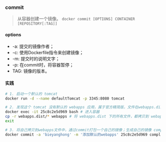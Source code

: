 ### commit 
> 从容器创建一个镜像。
`docker commit [OPTIONS] CONTAINER [REPOSITORY[:TAG]]`

#### options
* -a: 提交的镜像作者；
* -c: 使用Dockerfile指令来创建镜像；
* -m: 提交时的说明文字；
* -p: 在commit时，将容器暂停；
* TAG: 镜像的版本。

#### 实践
```bash
# 1. 启动一个默认的 tomcat
docker run -d --name defaultTomcat -p 3345:8080 tomcat

# 2. 发现这个 tomcat 没有默认的 webapps 应用，属于官方精简版，文件在webapps.dist/*
docker exec -it 25c8c2e5d969 bash # 进入容器
cp -r webapps.dist/* webapps # 将 webapps.dist 下的所有文件，都拷贝到 webapps 下。
exit

# 3. 将自己拷贝到webapps文件中，通过commit打包一个自己的镜像；生成自己的镜像 completeTomcat:1.0
docker commit -a 'bieyanghong' -m '添加默认的webapps' 25c8c2e5d969 completeTomcat:1.0
```